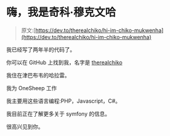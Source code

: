 # 嗨，我是奇科·穆克文哈

> 原文:[https://dev.to/therealchiko/hi-im-chiko-mukwenha](https://dev.to/therealchiko/hi-im-chiko-mukwenha)

我已经写了两年半的代码了。

你可以在 GitHub 上找到我，名字是 [therealchiko](https://github.com/therealchiko)

我住在津巴布韦的哈拉雷。

我为 OneSheep 工作

我主要用这些语言编程:PHP，Javascript，C#。

我目前正在了解更多关于 symfony 的信息。

很高兴见到你。